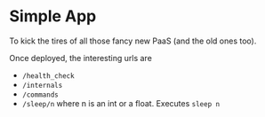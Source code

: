 # Simple App

To kick the tires of all those fancy new PaaS (and the old ones too).

Once deployed, the interesting urls are

- `/health_check`
- `/internals`
- `/commands`
- `/sleep/n` where n is an int or a float. Executes `sleep n`
